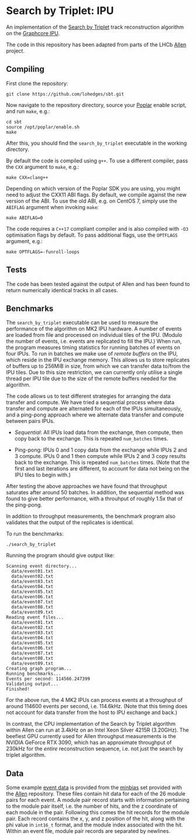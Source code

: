 # Search by Triplet: IPU

An implementation of the [Search by Triplet](https://doi.org/10.1109/IPDPSW.2019.00118)
track reconstruction algorithm on the
[Graphcore IPU](https://www.graphcore.ai).

The code in this repository has been adapted from parts of the LHCb
[Allen](https://gitlab.cern.ch/lhcb/Allen) project.

## Compiling

First clone the repository:

```
git clone https://github.com/lohedges/sbt.git
```

Now navigate to the repository directory, source your
[Poplar](https://docs.graphcore.ai/projects/poplar-user-guide/en/latest/index.html)
enable script, and run `make`, e.g.:

```
cd sbt
source /opt/poplar/enable.sh
make
```

After this, you should find the `search_by_triplet` executable in the working
directory.

By default the code is compiled using `g++`. To use a different compiler, pass
the `CXX` argument to `make`, e.g.:

```
make CXX=clang++
```

Depending on which version of the Poplar SDK you are using, you might
need to adjust the CXX11 ABI flags. By default, we compile against the
new version of the ABI. To use the old ABI, e.g. on CentOS 7, simply use
the `ABIFLAG` argument when invoking `make`:

```
make ABIFLAG=0
```

The code requires a `C++17` compliant compiler and is also compiled with `-O3`
optimisation flags by default. To pass additional flags, use the `OPTFLAGS`
argument, e.g.:

```
make OPTFLAGS=-funroll-loops
```

## Tests

The code has been tested against the output of Allen and has been
found to return numerically identical tracks in all cases.

## Benchmarks

The `search_by_triplet` executable can be used to measure the performance
of the algorithm on MK2 IPU hardware. A number of events are loaded from
file and processed on individual tiles of the IPU. (Modulo the number
of events, i.e. events are replicated to fill the IPU.) When run, the
program measures timing statistics for running batches of events on four
IPUs. To run in batches we make use of _remote buffers_ on the IPU, which
reside in the IPU exchange memory. This allows us to store replicates of
buffers up to 256MiB in size, from which we can transfer data to/from
the IPU tiles. Due to this size restriction, we can currently only utilise
a single thread per IPU tile due to the size of the remote buffers needed
for the algorithm.

The code allows us to test different strategies for arranging the data
transfer and compute. We have tried a sequential process where data
transfer and compute are alternated for each of the IPUs simultaneously,
and a ping-pong approach where we alternate data transfer and compute
between pairs IPUs.

* _Sequential_: All IPUs load data from the exchange, then compute, then
copy back to the exchange. This is repeated `num_batches` times.

* Ping-pong: IPUs 0 and 1 copy data from the exchange while IPUs 2 and 3
compute. IPUs 0 and 1 then compute while IPUs 2 and 3 copy results back
to the exchange. This is repeated `num_batches` times. (Note that the first
and last iterations are different, to account for data not being on the
IPU tiles to begin with.)

After testing the above approaches we have found that throughput saturates
after around 50 batches. In addition, the sequential method was found to give
better performance, with a throuhput of roughly 1.5x that of the ping-pong.

In addition to throughput measurements, the benchmark program also validates
that the output of the replicates is identical.

To run the benchmarks:

```
./search_by_triplet
```

Running the program should give output like:

```
Scanning event directory...
  data/event01.txt
  data/event02.txt
  data/event03.txt
  data/event04.txt
  data/event05.txt
  data/event06.txt
  data/event07.txt
  data/event08.txt
  data/event09.txt
Reading event files...
  data/event01.txt
  data/event02.txt
  data/event03.txt
  data/event04.txt
  data/event05.txt
  data/event06.txt
  data/event07.txt
  data/event08.txt
  data/event09.txt
Creating graph program...
Running benchmarks...
Events per second: 114566.247399
Validating output...
Finished!
````

For the above run, the 4 MK2 IPUs can process events at a throughput of around
114600 events per second, i.e. 114.6kHz. (Note that this timing does not
account for data transfer from the host to IPU exchange and back.)

In contrast, the CPU implementation of the Search by Triplet algorithm within
Allen can run at 3.4kHz on an Intel Xeon Silver 4215R (3.20GHz). The beefiest
GPU currently used for Allen throughput measurements is the NVIDIA GeForce
RTX 3090, which has an approximate throughput of 230kHz for the _entire_
reconstruction sequence, i.e. not just the search by triplet algorithm.

## Data

Some example [event data](data) is provided from the [minbias](https://gitlab.cern.ch/lhcb/Allen/-/tree/master/input/minbias)
set provided with the [Allen](https://gitlab.cern.ch/lhcb/Allen) repository.
These files contain hit data for each of the 26 module pairs for each event.
A module pair record starts with information pertaining to the module pair
itself, i.e. the number of hits, and the z coordinate of each module in the
pair. Following this comes the hit records for the module pair. Each record
contains the x, y, and z position of the hit, along with the phi value in
`int16_t` format, and the module index associated with the hit. Within an
event file, module pair records are separated by newlines.
